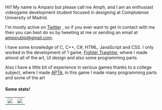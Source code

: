 Hi!! My name is Amparo but please call me Amph, and I am an enthusiast videogame development student focused in designing at Complutense University of Madrid.

I'm mostly active on [Twitter](https://twitter.com/AmphxrosDev) , so if you ever want to get in contact with me then you can best do so by tweeting at me or sending an email at ampxrubio@gmail.com.

I have some knowledge of C, C++, C#, HTML, JavaScript and CSS. I only worked in the development of 1 game, [Fighter Traighter](https://github.com/MoruyankiiFighter/FighterTraighter), where I made almost all of the art, UI design and also some programming parts.

Also I have a little bit of experience in serious games thanks to a college subject, where I made [APTA](https://github.com/Juegos-Serios/ProyectFinal), in this game I made many programming parts and some of the art

#### Some stats!

<table>
  <tr>
    <td align="center" style="padding=0;width=50%;">
      <img align="center" style="padding=0;" src="https://github-readme-stats.vercel.app/api/?username=amprubio&show_icons=true&title_color=FFC0C9&text_color=9f9f9f&bg_color=FFFFFF&hide_border=true&icon_color=FFB0C9&hide_title=true&count_private=true" />

  <td align="center" style="padding=0;width=50%;">
      <img align="center" style="padding=0;" src="https://github-readme-stats.quantumlytangled.vercel.app/api/top-langs/?username=amprubio&layout=compact&show_icons=true&title_color=FFB0C9&text_color=9f9f9f&bg_color=FFFFFF&hide_border=true&icon_color=f0f0f000&count_private=true&extra=Juegos-Serios/ProyectFinal;MoruyankiiFighter/FighterTraighter" />
    </td>


  </tr>
</table>
